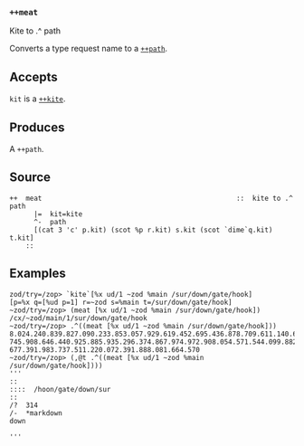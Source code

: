 ### `++meat`

Kite to .^ path

Converts a type request name to a [`++path`]().

Accepts
-------

`kit` is a [`++kite`]().

Produces
--------

A `++path`.

Source
------

    ++  meat                                                ::  kite to .^ path
          |=  kit=kite
          ^-  path
          [(cat 3 'c' p.kit) (scot %p r.kit) s.kit (scot `dime`q.kit) t.kit]
        ::

Examples
--------

    zod/try=/zop> `kite`[%x ud/1 ~zod %main /sur/down/gate/hook]
    [p=%x q=[%ud p=1] r=~zod s=%main t=/sur/down/gate/hook]
    ~zod/try=/zop> (meat [%x ud/1 ~zod %main /sur/down/gate/hook])
    /cx/~zod/main/1/sur/down/gate/hook
    ~zod/try=/zop> .^((meat [%x ud/1 ~zod %main /sur/down/gate/hook]))
    8.024.240.839.827.090.233.853.057.929.619.452.695.436.878.709.611.140.677.
    745.908.646.440.925.885.935.296.374.867.974.972.908.054.571.544.099.882.490.
    677.391.983.737.511.220.072.391.888.081.664.570
    ~zod/try=/zop> (,@t .^((meat [%x ud/1 ~zod %main /sur/down/gate/hook])))
    '''
    ::
    ::::  /hoon/gate/down/sur
    ::
    /?  314
    /-  *markdown
    down

    '''


